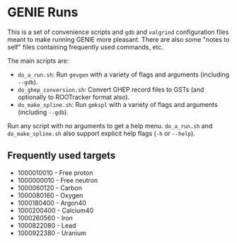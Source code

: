 # GENIE Runs

This is a set of convenience scripts and `gdb` and `valgrind` configuration files
meant to make running GENIE more pleasant. There are also some "notes to self"
files containing frequently used commands, etc.

The main scripts are:

* `do_a_run.sh`: Run `gevgen` with a variety of flags and arguments (including
`--gdb`).
* `do_ghep_conversion.sh`: Convert GHEP record files to GSTs (and optionally to
ROOTracker format also).
* `do_make_spline.sh`: Run `gmkspl` with a variety of flags and arguments
(including `--gdb`).

Run any script with no arguments to get a help menu. `do_a_run.sh` and
`do_make_spline.sh` also support explicit help flags (`-h` or `--help`).

## Frequently used targets

* 1000010010 - Free proton
* 1000000010 - Free neutron
* 1000060120 - Carbon
* 1000080160 - Oxygen
* 1000180400 - Argon40
* 1000200400 - Calcium40
* 1000260560 - Iron
* 1000822080 - Lead
* 1000922380 - Uranium
